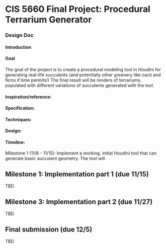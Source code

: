 # CIS 5660 Final Project: Procedural Terrarium Generator

### Design Doc

#### Introduction



#### Goal
The goal of the project is to create a procedural modeling tool in Houdini for generating real-life succulents (and potentially other greenery like cacti and ferns if time permits!) The final result will be renders of terrariums, populated with different variations of succulents generated with the tool.

#### Inspiration/reference:


#### Specification:


#### Techniques:


#### Design:


#### Timeline:
Milestone 1 (11/8 - 11/15): Implement a working, initial Houdini tool that can generate basic succulent geometry. The tool will 

## Milestone 1: Implementation part 1 (due 11/15)
TBD

## Milestone 3: Implementation part 2 (due 11/27)
TBD

## Final submission (due 12/5)
TBD
